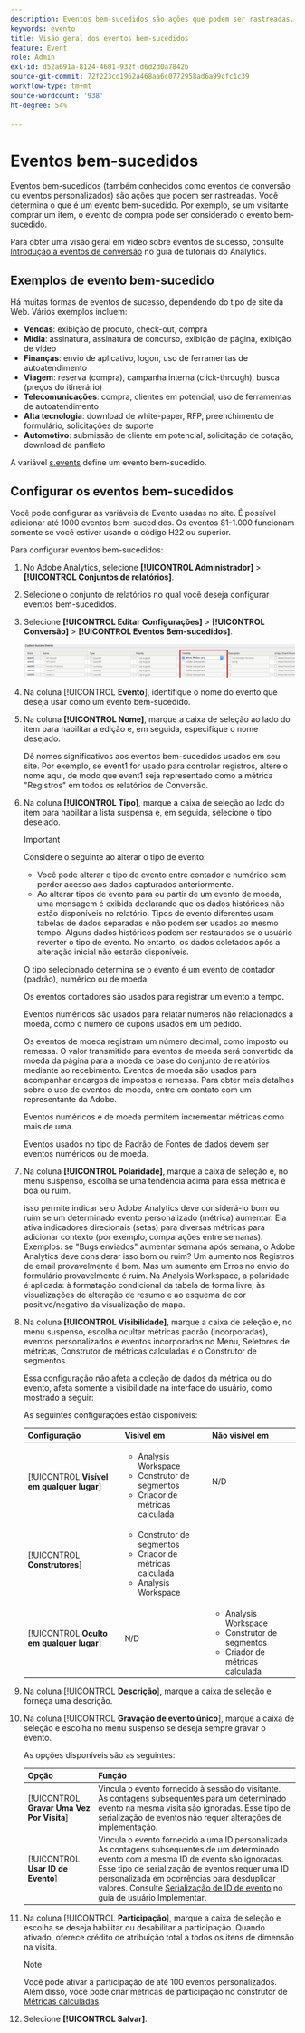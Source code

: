 ```yaml
---
description: Eventos bem-sucedidos são ações que podem ser rastreadas. Você determina o que é um evento bem-sucedido. Por exemplo, se um visitante comprar um item, o evento de compra pode ser considerado o evento bem-sucedido.
keywords: evento
title: Visão geral dos eventos bem-sucedidos
feature: Event
role: Admin
exl-id: d52a691a-8124-4601-932f-d6d2d0a7842b
source-git-commit: 72f223cd1962a468aa6c0772958ad6a99cfc1c39
workflow-type: tm+mt
source-wordcount: '938'
ht-degree: 54%

---
```


# Eventos bem-sucedidos

Eventos bem-sucedidos (também conhecidos como eventos de conversão ou eventos personalizados) são ações que podem ser rastreadas. Você determina o que é um evento bem-sucedido. Por exemplo, se um visitante comprar um item, o evento de compra pode ser considerado o evento bem-sucedido.

Para obter uma visão geral em vídeo sobre eventos de sucesso, consulte [Introdução a eventos de conversão](https://experienceleague.adobe.com/pt-br/docs/analytics-learn/tutorials/analysis-workspace/metrics/introduction-to-conversion-events) no guia de tutoriais do Analytics.

## Exemplos de evento bem-sucedido

Há muitas formas de eventos de sucesso, dependendo do tipo de site da Web. Vários exemplos incluem:

* **Vendas**: exibição de produto, check-out, compra
* **Mídia**: assinatura, assinatura de concurso, exibição de página, exibição de vídeo
* **Finanças**: envio de aplicativo, logon, uso de ferramentas de autoatendimento
* **Viagem**: reserva (compra), campanha interna (click-through), busca (preços do itinerário)
* **Telecomunicações**: compra, clientes em potencial, uso de ferramentas de autoatendimento
* **Alta tecnologia**: download de white-paper, RFP, preenchimento de formulário, solicitações de suporte
* **Automotivo**: submissão de cliente em potencial, solicitação de cotação, download de panfleto

A variável [s.events](https://experienceleague.adobe.com/docs/analytics/implementation/vars/page-vars/events/event-serialization.html?lang=pt-BR) define um evento bem-sucedido.

## Configurar os eventos bem-sucedidos

Você pode configurar as variáveis de Evento usadas no site. É possível adicionar até 1000 eventos bem-sucedidos. Os eventos 81-1.000 funcionam somente se você estiver usando o código H22 ou superior.

Para configurar eventos bem-sucedidos:

1. No Adobe Analytics, selecione **[!UICONTROL Administrador]** > **[!UICONTROL Conjuntos de relatórios]**.
1. Selecione o conjunto de relatórios no qual você deseja configurar eventos bem-sucedidos.
1. Selecione **[!UICONTROL Editar Configurações]** > **[!UICONTROL Conversão]** > **[!UICONTROL Eventos Bem-sucedidos]**.

   ![Resultado da etapa](/help/admin/admin/c-manage-report-suites/c-edit-report-suites/conversion-var-admin/c-success-events/assets/success_event_page.png)

1. Na coluna [!UICONTROL **Evento**], identifique o nome do evento que deseja usar como um evento bem-sucedido.

1. Na coluna **[!UICONTROL Nome]**, marque a caixa de seleção ao lado do item para habilitar a edição e, em seguida, especifique o nome desejado.

   Dê nomes significativos aos eventos bem-sucedidos usados em seu site. Por exemplo, se event1 for usado para controlar registros, altere o nome aqui, de modo que event1 seja representado como a métrica &quot;Registros&quot; em todos os relatórios de Conversão.

1. Na coluna **[!UICONTROL Tipo]**, marque a caixa de seleção ao lado do item para habilitar a lista suspensa e, em seguida, selecione o tipo desejado.

   >[!IMPORTANT]
   >
   >Considere o seguinte ao alterar o tipo de evento:<ul><li>Você pode alterar o tipo de evento entre contador e numérico sem perder acesso aos dados capturados anteriormente.</li><li>Ao alterar tipos de evento para ou partir de um evento de moeda, uma mensagem é exibida declarando que os dados históricos não estão disponíveis no relatório. Tipos de evento diferentes usam tabelas de dados separadas e não podem ser usados ao mesmo tempo. Alguns dados históricos podem ser restaurados se o usuário reverter o tipo de evento. No entanto, os dados coletados após a alteração inicial não estarão disponíveis.</li></ul>

   O tipo selecionado determina se o evento é um evento de contador (padrão), numérico ou de moeda. <p>Os eventos contadores são usados para registrar um evento a tempo.</p><p>Eventos numéricos são usados para relatar números não relacionados a moeda, como o número de cupons usados em um pedido.</p> <p>Os eventos de moeda registram um número decimal, como imposto ou remessa. O valor transmitido para eventos de moeda será convertido da moeda da página para a moeda de base do conjunto de relatórios mediante ao recebimento. Eventos de moeda são usados para acompanhar encargos de impostos e remessa. Para obter mais detalhes sobre o uso de eventos de moeda, entre em contato com um representante da Adobe.<p>Eventos numéricos e de moeda permitem incrementar métricas como mais de uma.</p><p>Eventos usados no tipo de Padrão de Fontes de dados devem ser eventos numéricos ou de moeda.</p>

1. Na coluna **[!UICONTROL Polaridade]**, marque a caixa de seleção e, no menu suspenso, escolha se uma tendência acima para essa métrica é boa ou ruim.

   isso permite indicar se o Adobe Analytics deve considerá-lo bom ou ruim se um determinado evento personalizado (métrica) aumentar. Ela ativa indicadores direcionais (setas) para diversas métricas para adicionar contexto (por exemplo, comparações entre semanas).  Exemplos: se &quot;Bugs enviados&quot; aumentar semana após semana, o Adobe Analytics deve considerar isso bom ou ruim? Um aumento nos Registros de email provavelmente é bom. Mas um aumento em Erros no envio do formulário provavelmente é ruim.  Na Analysis Workspace, a polaridade é aplicada: à formatação condicional da tabela de forma livre, às visualizações de alteração de resumo e ao esquema de cor positivo/negativo da visualização de mapa.

1. Na coluna **[!UICONTROL Visibilidade]**, marque a caixa de seleção e, no menu suspenso, escolha ocultar métricas padrão (incorporadas), eventos personalizados e eventos incorporados no Menu, Seletores de métricas, Construtor de métricas calculadas e o Construtor de segmentos.

   Essa configuração não afeta a coleção de dados da métrica ou do evento, afeta somente a visibilidade na interface do usuário, como mostrado a seguir:

   As seguintes configurações estão disponíveis:

   | Configuração | Visível em | Não visível em |
   |---------|----------|---------|
   | [!UICONTROL **Visível em qualquer lugar**] | <ul><li>Analysis Workspace</li><li>Construtor de segmentos</li><li>Criador de métricas calculada</li></ul> | N/D |
   | [!UICONTROL **Construtores**] | <ul><li>Construtor de segmentos</li><li>Criador de métricas calculada</li><li>Analysis Workspace</li></ul> |
   | [!UICONTROL **Oculto em qualquer lugar**] | N/D | <ul><li>Analysis Workspace</li><li>Construtor de segmentos</li><li>Criador de métricas calculada</li></ul> |

1. Na coluna [!UICONTROL **Descrição**], marque a caixa de seleção e forneça uma descrição.
1. Na coluna [!UICONTROL **Gravação de evento único**], marque a caixa de seleção e escolha no menu suspenso se deseja sempre gravar o evento.

   As opções disponíveis são as seguintes:

   | Opção | Função |
   |---------|----------|
   | [!UICONTROL **Gravar Uma Vez Por Visita**] | Vincula o evento fornecido à sessão do visitante. As contagens subsequentes para um determinado evento na mesma visita são ignoradas. Esse tipo de serialização de eventos não requer alterações de implementação. |
   | [!UICONTROL **Usar ID de Evento**] | Vincula o evento fornecido a uma ID personalizada. As contagens subsequentes de um determinado evento com a mesma ID de evento são ignoradas. Esse tipo de serialização de eventos requer uma ID personalizada em ocorrências para desduplicar valores. Consulte [Serialização de ID de evento](/help/implement/vars/page-vars/events/event-serialization.md) no guia de usuário Implementar. |

1. Na coluna [!UICONTROL **Participação**], marque a caixa de seleção e escolha se deseja habilitar ou desabilitar a participação. Quando ativado, oferece crédito de atribuição total a todos os itens de dimensão na visita.

   >[!NOTE]
   >
   >Você pode ativar a participação de até 100 eventos personalizados. Além disso, você pode criar métricas de participação no construtor de [Métricas calculadas](/help/components/c-calcmetrics/c-workflow/cm-workflow/c-build-metrics/participation-metric.md).

1. Selecione **[!UICONTROL Salvar]**.
